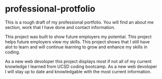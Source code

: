 # professional-protfolio

This is a rough draft of my professional portfolio. You will find an about me section, work that I have done and contact information.

This project was built to show future employers my potential.
This project helps future employers view my skills.
This project shows that I still have alot to learn and will continue learning to grow and enhance my skills in coding.

As a new web devoloper this project displays most if not all of my current knowledge I learned from UCSD coding bootcamp.
As a new web devoloper I will stay up to date and knowledgable with the most current information.
